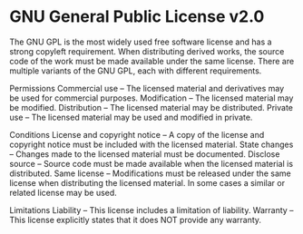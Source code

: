 GNU General Public License v2.0
===============================

The GNU GPL is the most widely
used free software license and
has a strong copyleft
requirement. When distributing
derived works, the source code
of the work must be made
available under the same
license. There are multiple
variants of the GNU GPL, each
with different requirements.

Permissions
Commercial use – The licensed
    material and derivatives
    may be used for commercial
    purposes.
Modification – The licensed
    material may be modified.
Distribution – The licensed
    material may be
    distributed.
Private use – The licensed
    material may be used and
    modified in private.

Conditions
License and copyright notice – A copy of the license and
    copyright notice must be
    included with the licensed
    material.
State changes – Changes made
    to the licensed material
    must be documented.
Disclose source – Source code
    must be made available
    when the licensed material
    is distributed.
Same license – Modifications
    must be released under the
    same license when
    distributing the licensed
    material. In some cases a
    similar or related license
    may be used.

Limitations
Liability – This license
    includes a limitation of
    liability.
Warranty – This license
    explicitly states that it
    does NOT provide any
    warranty.
